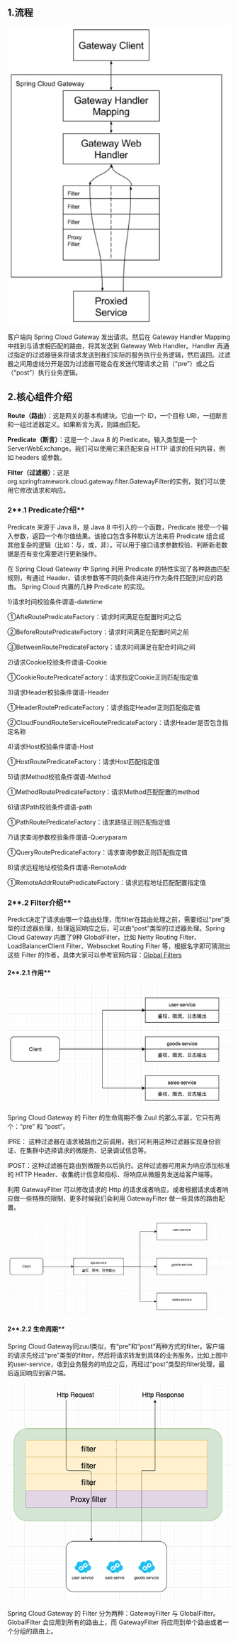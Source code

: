 ## 

## 1.**流程**

![](/assets/图片1.png)

客户端向  Spring Cloud Gateway 发出请求。然后在 Gateway Handler Mapping 中找到与请求相匹配的路由，将其发送到 Gateway Web Handler。Handler 再通过指定的过滤器链来将请求发送到我们实际的服务执行业务逻辑，然后返回。过滤器之间用虚线分开是因为过滤器可能会在发送代理请求之前（“pre”）或之后（“post”）执行业务逻辑。

## 2.**核心组件介绍**

**Route（路由）**：这是网关的基本构建块。它由一个 ID，一个目标 URI，一组断言和一组过滤器定义。如果断言为真，则路由匹配。

**Predicate（断言）**：这是一个 Java 8 的 Predicate。输入类型是一个 ServerWebExchange。我们可以使用它来匹配来自 HTTP 请求的任何内容，例如 headers 或参数。

**Filter（过滤器）**：这是org.springframework.cloud.gateway.filter.GatewayFilter的实例，我们可以使用它修改请求和响应。

### 2**.1 Predicate介绍**

Predicate 来源于 Java 8，是 Java 8 中引入的一个函数，Predicate 接受一个输入参数，返回一个布尔值结果。该接口包含多种默认方法来将 Predicate 组合成其他复杂的逻辑（比如：与，或，非）。可以用于接口请求参数校验、判断新老数据是否有变化需要进行更新操作。

在 Spring Cloud Gateway 中 Spring 利用 Predicate 的特性实现了各种路由匹配规则，有通过 Header、请求参数等不同的条件来进行作为条件匹配到对应的路由。 Spring Cloud 内置的几种 Predicate 的实现。

1\)请求时间校验条件谓语-datetime

①AfteRoutePredicateFactory：请求时间满足在配置时间之后

②BeforeRoutePredicateFactory：请求时间满足在配置时间之前

③BetweenRoutePredicateFactory：请求时间满足在配合时间之间

2\)请求Cookie校验条件谓语-Cookie

①CookieRoutePredicateFactory：请求指定Cookie正则匹配指定值

3\)请求Header校验条件谓语-Header

①HeaderRoutePredicateFactory：请求指定Header正则匹配指定值

②CloudFoundRouteServiceRoutePredicateFactory：请求Header是否包含指定名称

4\)请求Host校验条件谓语-Host

①HostRoutePredicateFactory：请求Host匹配指定值

5\)请求Method校验条件谓语-Method

①MethodRoutePredicateFactory：请求Method匹配配置的method

6\)请求Path校验条件谓语-path

①PathRoutePredicateFactory：请求路径正则匹配指定值

7\)请求查询参数校验条件谓语-Queryparam

①QueryRoutePredicateFactory：请求查询参数正则匹配指定值

8\)请求远程地址校验条件谓语-RemoteAddr

①RemoteAddrRoutePredicateFactory：请求远程地址匹配配置指定值

### 2**.2 Filter介绍**

Predict决定了请求由哪一个路由处理，而filter在路由处理之前，需要经过“pre”类型的过滤器处理，处理返回响应之后，可以由“post”类型的过滤器处理。Spring Cloud Gateway 内置了9种 GlobalFilter，比如 Netty Routing Filter、LoadBalancerClient Filter、Websocket Routing Filter 等，根据名字即可猜测出这些 Filter 的作者，具体大家可以参考官网内容：[Global Filters](#_global_filters)

#### 2**.2.1 作用**

![](/assets/图片2.png)

Spring Cloud Gateway 的 Filter 的生命周期不像 Zuul 的那么丰富，它只有两个：“pre” 和 “post”。

lPRE： 这种过滤器在请求被路由之前调用。我们可利用这种过滤器实现身份验证、在集群中选择请求的微服务、记录调试信息等。

lPOST：这种过滤器在路由到微服务以后执行。这种过滤器可用来为响应添加标准的 HTTP Header、收集统计信息和指标、将响应从微服务发送给客户端等。

利用 GatewayFilter 可以修改请求的 Http 的请求或者响应，或者根据请求或者响应做一些特殊的限制，更多时候我们会利用 GatewayFilter 做一些具体的路由配置。

![](/assets/图片3.png)

#### 2**.2.2 生命周期**

Spring Cloud Gateway同zuul类似，有“pre”和“post”两种方式的filter。客户端的请求先经过“pre”类型的filter，然后将请求转发到具体的业务服务，比如上图中的user-service，收到业务服务的响应之后，再经过“post”类型的filter处理，最后返回响应到客户端。

![](/assets/图片4.png)

Spring Cloud Gateway 的 Filter 分为两种：GatewayFilter 与 GlobalFilter。GlobalFilter 会应用到所有的路由上，而 GatewayFilter 将应用到单个路由或者一个分组的路由上。

